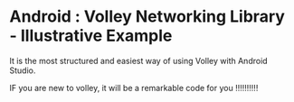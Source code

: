 # Android : Volley Networking Library - Illustrative Example
It is the most structured and easiest way of using Volley with Android Studio.

IF you are new to volley, it will be a remarkable code for you !!!!!!!!!!
